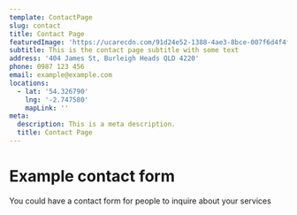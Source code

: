 ```yaml
---
template: ContactPage
slug: contact
title: Contact Page
featuredImage: 'https://ucarecdn.com/91d24e52-1388-4ae3-8bce-007f6d4f4fdc/'
subtitle: This is the contact page subtitle with some text
address: '404 James St, Burleigh Heads QLD 4220'
phone: 0987 123 456
email: example@example.com
locations:
  - lat: '54.326790'
    lng: '-2.747580'
    mapLink: ''
meta:
  description: This is a meta description.
  title: Contact Page
---
```

# Example contact form

You could have a contact form for people to inquire about your services

